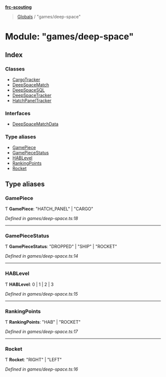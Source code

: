 **[frc-scouting](../README.md)**

> [Globals](../globals.md) / "games/deep-space"

# Module: "games/deep-space"

## Index

### Classes

* [CargoTracker](../classes/_games_deep_space_.cargotracker.md)
* [DeepSpaceMatch](../classes/_games_deep_space_.deepspacematch.md)
* [DeepSpaceSQL](../classes/_games_deep_space_.deepspacesql.md)
* [DeepSpaceTracker](../classes/_games_deep_space_.deepspacetracker.md)
* [HatchPanelTracker](../classes/_games_deep_space_.hatchpaneltracker.md)

### Interfaces

* [DeepSpaceMatchData](../interfaces/_games_deep_space_.deepspacematchdata.md)

### Type aliases

* [GamePiece](_games_deep_space_.md#gamepiece)
* [GamePieceStatus](_games_deep_space_.md#gamepiecestatus)
* [HABLevel](_games_deep_space_.md#hablevel)
* [RankingPoints](_games_deep_space_.md#rankingpoints)
* [Rocket](_games_deep_space_.md#rocket)

## Type aliases

### GamePiece

Ƭ  **GamePiece**: \"HATCH\_PANEL\" \| \"CARGO\"

*Defined in games/deep-space.ts:18*

___

### GamePieceStatus

Ƭ  **GamePieceStatus**: \"DROPPED\" \| \"SHIP\" \| \"ROCKET\"

*Defined in games/deep-space.ts:14*

___

### HABLevel

Ƭ  **HABLevel**: 0 \| 1 \| 2 \| 3

*Defined in games/deep-space.ts:15*

___

### RankingPoints

Ƭ  **RankingPoints**: \"HAB\" \| \"ROCKET\"

*Defined in games/deep-space.ts:17*

___

### Rocket

Ƭ  **Rocket**: \"RIGHT\" \| \"LEFT\"

*Defined in games/deep-space.ts:16*
